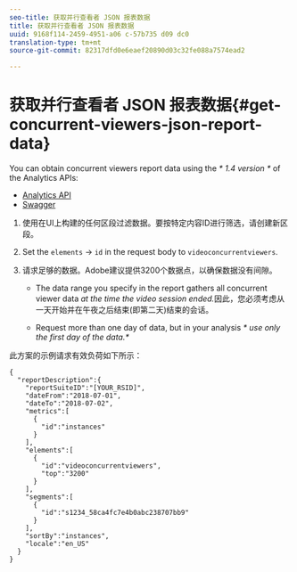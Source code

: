 ```yaml
---
seo-title: 获取并行查看者 JSON 报表数据
title: 获取并行查看者 JSON 报表数据
uuid: 9168f114-2459-4951-a06 c-57b735 d09 dc0
translation-type: tm+mt
source-git-commit: 82317dfd0e6eaef20890d03c32fe088a7574ead2

---
```



# 获取并行查看者 JSON 报表数据{#get-concurrent-viewers-json-report-data}

You can obtain concurrent viewers report data using the _* 1.4 version *_ of the Analytics APIs:
* [Analytics API](https://github.com/AdobeDocs/analytics-1.4-apis)
* [Swagger](https://adobedocs.github.io/analytics-1.4-apis/swagger-docs.html#/Report/Report.Get)

1. 使用在UI上构建的任何区段过滤数据。要按特定内容ID进行筛选，请创建新区段。
1. Set the `elements` -&gt; `id` in the request body to `videoconcurrentviewers`.
1. 请求足够的数据。Adobe建议提供3200个数据点，以确保数据没有间隙。

   * The data range you specify in the report gathers all concurrent viewer data _at the time the video session ended._&#x200B;因此，您必须考虑从一天开始并在午夜之后结束(即第二天)结束的会话。

   * Request more than one day of data, but in your analysis _* use only the first day of the data.*_

此方案的示例请求有效负荷如下所示：

```
{
  "reportDescription":{
    "reportSuiteID":"[YOUR_RSID]",
    "dateFrom":"2018-07-01",
    "dateTo":"2018-07-02",
    "metrics":[
      {
        "id":"instances"
      }
    ],
    "elements":[
      {
        "id":"videoconcurrentviewers",
        "top":"3200"
      }
    ],
    "segments":[
      {
        "id":"s1234_58ca4fc7e4b0abc238707bb9"                                         
      }
    ],
    "sortBy":"instances",
    "locale":"en_US"
  }
}
```

<!--
You can extract the concurrent viewers report data using the Experience Cloud API Explorer as follows. 

1. Navigate to: [https://marketing.adobe.com/developer/api-explorer.](https://marketing.adobe.com/developer/api-explorer)
1. Select and enter the following information in the API Explorer form:

    * **API -** Select "Report".
    * **Method -** Select "Queue".
    * **Environment -** Select your data center.
    * Request JSON - Specify the following:

        * `reportSuiteID` - For info on reports suites: [Report Suites](https://marketing.adobe.com/resources/help/en_US/sc/implement/ref-reports-report-suites.html)
        
        * `dateTo` - End date of the report.         
        
          >[!NOTE]
          >
          >The maximum time period supported is two days.

        * `dateFrom` - Start date of the report.
        * `elements : id` - Set to `"videoconcurrentviewers"`
        
        * `elements : top` - Specify the number of entries to be returned.

      Sample request body:

      ```    
      {
          "reportDescription": {
              "reportSuiteID": "[Your Report Suite ID]",
              "dateTo": "2017-09-07",
              "dateFrom": "2017-09-07"
              "metrics": [
                  {
                      "id": "instances"
                  }
              ],
              "elements": [
                  {
                      "id": "videoconcurrentviewers",
                      "top": 2880
                  }
              ]
              "locale": "en_US"
          }
      }
      
      ```

      >[!TIP]
      >
      >Some sessions are ended on the next day, and at that point the data will be available for reporting. In that case the best approach is to select 2 days (2880 minutes) of data, and use only the data for the first day (1440 minutes).

1. Click **Get Response**.

   In the Response field, you should get a `reportID`.
1. In the form, change **Method** to "Get".
1. Enter the value of the `reportID` you received in Step 3, and click **Get Response**.

   The concurrent viewers report data, in JSON format, is presented in the Response field.
   
   For example:
   
   ![](assets/api_helper_2.png) 

   ![](assets/api_helper_1.png)

-->
